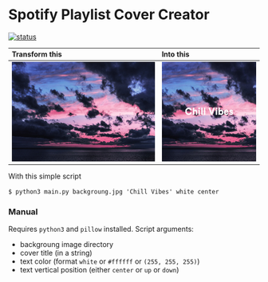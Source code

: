 # Spotify Playlist Cover Creator

[![status](https://img.shields.io/badge/Follow%20me%20on-Spotify-green)](https://open.spotify.com/user/1166736052?si=52be728bc0fa4ce8)

|Transform this|Into this|
|:---|:---|
|<img src="background.jpg" height="200">|<img src="Chill Vibes cover.jpg" height="200">|

With this simple script
```
$ python3 main.py backgroung.jpg 'Chill Vibes' white center
```

### Manual
Requires `python3` and `pillow` installed. Script arguments:
- backgroung image directory
- cover title (in a string)
- text color (format `white` or `#ffffff` or `(255, 255, 255)`)
- text vertical position (either `center` or `up` or `down`)
